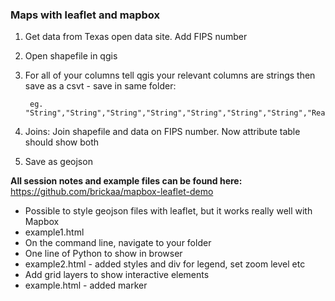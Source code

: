 ### Maps with leaflet and mapbox

1. Get data from Texas open data site. Add FIPS number

2. Open shapefile in qgis

3. For all of your columns tell qgis your relevant columns are strings then save as a csvt - save in same folder:

		eg. "String","String","String","String","String","String","String","Real","String","String","String"

4. Joins: Join shapefile and data on FIPS number. Now attribute table should show both

5. Save as geojson

**All session notes and example files can be found here:**
<https://github.com/brickaa/mapbox-leaflet-demo>

* Possible to style geojson files with leaflet, but it works really well with Mapbox
* example1.html
* On the command line, navigate to your folder
* One line of Python to show in browser
* example2.html - added styles and div for legend, set zoom level etc
* Add grid layers to show interactive elements
* example.html - added marker 


